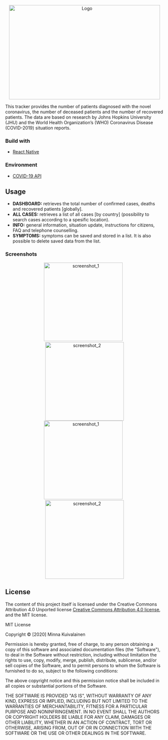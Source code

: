 <p align="center">
  <img src="https://i.imgur.com/sjkuJF2.png" alt="Logo" width="480" height="300">
<p>This tracker provides the number of patients diagnosed with the novel coronavirus, 
the number of deceased patients and the number of recovered patients. The data are 
based on research by Johns Hopkins University (JHU) and the World Health Organization’s
(WHO) Coronavirus Disease (COVID-2019) situation reports.

### Build with
* [React Native](https://reactnative.dev/)

### Environment
* [COVID-19 API](https://covid19api.com/)

## Usage
* <b>DASHBOARD:</b> retrieves the total number of confirmed cases, deaths and recovered patients [globally].
* <b>ALL CASES:</b> retrieves a list of all cases [by country] (possibility to search cases according to a spesific location).
* <b>INFO:</b> general information, situation update, instructions for citizens, FAQ and telephone counselling.
* <b>SYMPTOMS:</b> symptoms can be saved and stored in a list. It is also possible to delete saved data from the list.

### Screenshots
<p align="center">
<img src="https://i.imgur.com/mmrIJKc.jpg" width="250" title="screenshot_1"> &nbsp; <img src="https://i.imgur.com/kqY0AA5.jpg" width="250" alt="screenshot_2">
<br><img src="https://i.imgur.com/MX4Ip3H.jpg" width="250" title="screenshot_1"> &nbsp; <img src="https://i.imgur.com/hZ8eDys.jpg" width="250" alt="screenshot_2">

## License

The content of this project itself is licensed under the Creative Commons Attribution 4.0 Unported license [Creative Commons Attribution 4.0 license](https://creativecommons.org/licenses/by/4.0/legalcode), and the MIT license.

MIT License

Copyright © [2020] Minna Kuivalainen

Permission is hereby granted, free of charge, to any person obtaining a copy
of this software and associated documentation files (the "Software"), to deal
in the Software without restriction, including without limitation the rights
to use, copy, modify, merge, publish, distribute, sublicense, and/or sell
copies of the Software, and to permit persons to whom the Software is
furnished to do so, subject to the following conditions:

The above copyright notice and this permission notice shall be included in all
copies or substantial portions of the Software.

THE SOFTWARE IS PROVIDED "AS IS", WITHOUT WARRANTY OF ANY KIND, EXPRESS OR
IMPLIED, INCLUDING BUT NOT LIMITED TO THE WARRANTIES OF MERCHANTABILITY,
FITNESS FOR A PARTICULAR PURPOSE AND NONINFRINGEMENT. IN NO EVENT SHALL THE
AUTHORS OR COPYRIGHT HOLDERS BE LIABLE FOR ANY CLAIM, DAMAGES OR OTHER
LIABILITY, WHETHER IN AN ACTION OF CONTRACT, TORT OR OTHERWISE, ARISING FROM,
OUT OF OR IN CONNECTION WITH THE SOFTWARE OR THE USE OR OTHER DEALINGS IN THE
SOFTWARE.
